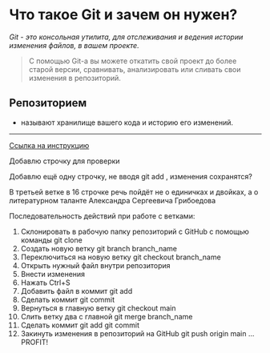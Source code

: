 # Что такое Git и зачем он нужен?

*Git - это консольная утилита, для отслеживания и ведения истории изменения файлов, в вашем проекте.*

>С помощью Git-a вы можете откатить свой проект до более старой версии, сравнивать, анализировать или сливать свои изменения в репозиторий.

## Репозиторием
 - называют хранилище вашего кода и историю его изменений.
---
[Ссылка на инструкцию](https://habr.com/ru/post/541258/)

Добавлю строчку для проверки

Добавлю ещё одну строчку, не вводя git add , изменения сохранятся?

В третьей ветке в 16 строчке речь пойдёт не о единичках и двойках, а о литературном таланте Александра Сергеевича Грибоедова

Последовательность действий при работе с ветками:
1. Склонировать в рабочую папку репозиторий с GitHub с помощью команды git clone 
2. Создать новую ветку git branch branch_name
3. Переключиться на новую ветку git checkout branch_name
4. Открыть нужный файл внутри репозитория
5. Внести изменения
6. Нажать Ctrl+S
7. Добавить файл в коммит git add
8. Сделать коммит git commit 
9. Вернуться в главную ветку git checkout main
10. Слить ветку два с главной git merge branch_name
11. Сделать коммит git add git commit
12. Закинуть изменения в репозиторий на GitHub git push origin main
... 
PROFIT!
